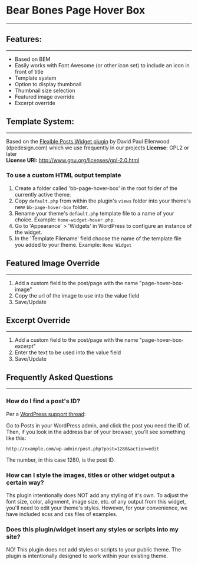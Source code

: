 # Bear Bones Page Hover Box #
*******************************

## Features: ##
---------------
- Based on BEM
- Easily works with Font Awesome (or other icon set) to include an icon in front of title
- Template system
- Option to display thumbnail
- Thumbnail size selection
- Featured image override
- Excerpt override


## Template System: ##
----------------------
Based on the [Flexible Posts Widget plugin](http://wordpress.org/extend/plugins/flexible-posts-widget) 
by David Paul Ellenwood (dpedesign.com) which we use frequently in our projects 
**License:** GPL2 or later  
**License URI:** http://www.gnu.org/licenses/gpl-2.0.html  

### To use a custom HTML output template ###
1. Create a folder called 'bb-page-hover-box' in the root folder of the currently active theme.
1. Copy `default.php` from within the plugin's `views` folder into your theme's new `bb-page-hover-box` folder.
1. Rename your theme's `default.php` template file to a name of your choice. Example: `home-widget-hover.php`.
1. Go to 'Appearance' > 'Widgets' in WordPress to configure an instance of the widget.
1. In the 'Template Filename' field choose the name of the template file you added to your theme. Example: `Home Widget`

## Featured Image Override ##
-----------------------------
1. Add a custom field to the post/page with the name "page-hover-box-image"
2. Copy the url of the image to use into the value field
3. Save/Update

## Excerpt Override ##
----------------------
1. Add a custom field to the post/page with the name "page-hover-box-excerpt"
2. Enter the text to be used into the value field
3. Save/Update



## Frequently Asked Questions ##
----------------------------------

### How do I find a post's ID? ###
Per a [WordPress support thread](http://wordpress.org/support/topic/where-can-find-the-post-id):

Go to Posts in your WordPress admin, and click the post you need the ID of. Then, if you look in the address bar of your browser, you'll see something like this:

`http://example.com/wp-admin/post.php?post=1280&action=edit`

The number, in this case 1280, is the post ID.

### How can I style the images, titles or other widget output a certain way? ###
Ths plugin intentionally does NOT add any styling of it's own.  To adjust the font size, color, alignment, image size, etc. of any output from this widget, you'll need to edit your theme's styles. However, for your convenience, we have included scss and css files of examples.

### Does this plugin/widget insert any styles or scripts into my site? ###
NO! This plugin does not add styles or scripts to your public theme.  The plugin is intentionally designed to work within your existing theme.  
